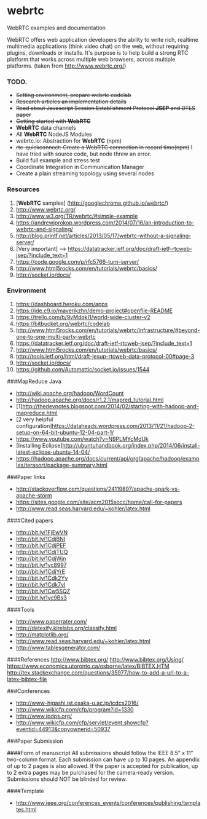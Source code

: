 # webrtc
WebRTC examples and documentation

WebRTC offers web application developers the ability to write rich, realtime multimedia applications (think video chat) on the web, without requiring plugins, downloads or installs. It's purpose is to help build a strong RTC platform that works across multiple web browsers, across multiple platforms. (taken from http://www.webrtc.org/)

### TODO.

* ~~Setting environment, prepare webrtc codelab~~
* ~~Research articles an implementation details~~
* ~~Read about Javascript Session Establishment Protocol **JSEP** and DTLS paper~~
* ~~Getting started with **WebRTC**~~
* **WebRTC** data channels
* All **WebRTC** NodeJS Modules
* webrtc.io: Abstraction for **WebRTC** (npm)
* ~~rtc-quickconnect: Create a WebRTC connection in record time(npm)~~ I have tried with source code, but node threw an error.
* Build full example and stress test
* Coordinate Integration in Communication Manager
* Create a plain streaming topology using several nodes

### Resources
1. [**WebRTC** samples] (http://googlechrome.github.io/webrtc/)
2. http://www.webrtc.org/ 
3. http://www.w3.org/TR/webrtc/#simple-example
4. https://andrewjprokop.wordpress.com/2014/07/16/an-introduction-to-webrtc-and-signaling/
5. http://blog.printf.net/articles/2013/05/17/webrtc-without-a-signaling-server/
6. [Very important] --> https://datatracker.ietf.org/doc/draft-ietf-rtcweb-jsep/?include_text=1
7. https://code.google.com/p/rfc5766-turn-server/
8. http://www.html5rocks.com/en/tutorials/webrtc/basics/
9. http://socket.io/docs/

### Environment
1. https://dashboard.heroku.com/apps
2. https://ide.c9.io/maverikzhn/demo-project#openfile-README
3. https://trello.com/b/9vMdqkI1/world-wide-cluster-v2
4. https://bitbucket.org/webrtc/codelab
5. http://www.html5rocks.com/en/tutorials/webrtc/infrastructure/#beyond-one-to-one-multi-party-webrtc
6. https://datatracker.ietf.org/doc/draft-ietf-rtcweb-jsep/?include_text=1
7. http://www.html5rocks.com/en/tutorials/webrtc/basics/
8. http://tools.ietf.org/html/draft-jesup-rtcweb-data-protocol-00#page-3
9. http://socket.io/docs/
10. https://github.com/Automattic/socket.io/issues/1544

###MapReduce Java
* http://wiki.apache.org/hadoop/WordCount
* http://hadoop.apache.org/docs/r1.2.1/mapred_tutorial.html
* [1]http://thedevnotes.blogspot.com/2014/02/starting-with-hadoop-and-mapreduce.html
* [2 very helpful configuration]https://dataheads.wordpress.com/2013/11/21/hadoop-2-setup-on-64-bit-ubuntu-12-04-part-1/
* https://www.youtube.com/watch?v=N9PLMYcMdUk
* [Installing Eclipse]http://ubuntuhandbook.org/index.php/2014/06/install-latest-eclipse-ubuntu-14-04/
* https://hadoop.apache.org/docs/current/api/org/apache/hadoop/examples/terasort/package-summary.html

###Paper links
* http://stackoverflow.com/questions/24119897/apache-spark-vs-apache-storm
* https://sites.google.com/site/acm2015socc/home/call-for-papers
* http://www.read.seas.harvard.edu/~kohler/latex.html

####Cited papers
* http://bit.ly/1FjEwVN
* http://bit.ly/1CdjBNI
* http://bit.ly/1CdjPEF
* http://bit.ly/1CdjTUQ
* http://bit.ly/1CdjWjn
* http://bit.ly/1yc8997
* http://bit.ly/1CdjYrE
* http://bit.ly/1Cdk2Yv
* http://bit.ly/1Cdk7vl
* http://bit.ly/1Cw5SQZ
* http://bit.ly/1yc9Bs3

####Tools
* http://www.paperrater.com/
* http://detexify.kirelabs.org/classify.html
* http://matplotlib.org/
* http://www.read.seas.harvard.edu/~kohler/latex.html
* http://www.tablesgenerator.com/

####References
http://www.bibtex.org/
http://www.bibtex.org/Using/
https://www.economics.utoronto.ca/osborne/latex/BIBTEX.HTM
http://tex.stackexchange.com/questions/35977/how-to-add-a-url-to-a-latex-bibtex-file

###Conferences
* http://www-higashi.ist.osaka-u.ac.jp/icdcs2016/
* http://www.wikicfp.com/cfp/program?id=1330
* http://www.ipdps.org/
* http://www.wikicfp.com/cfp/servlet/event.showcfp?eventid=44913&copyownerid=50937


###Paper Submission

####Form of manuscript
All submissions should follow the IEEE 8.5” x 11” two-column format. Each submission can have up to 10 pages. An appendix of up to 2 pages is also allowed. If the paper is accepted for publication, up to 2 extra pages may be purchased for the camera-ready version. Submissions should NOT be blinded for review.

####Template
* http://www.ieee.org/conferences_events/conferences/publishing/templates.html


